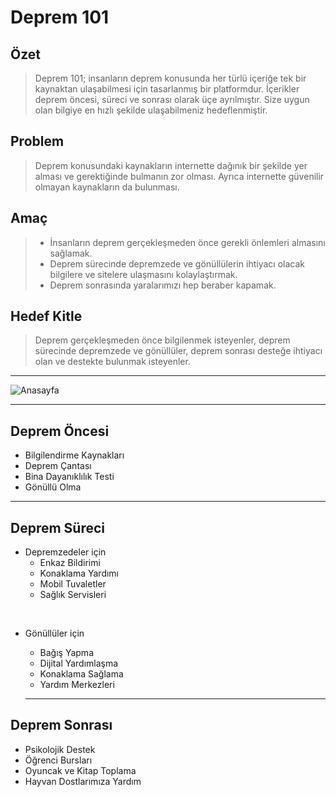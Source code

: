 # Deprem 101

## Özet
>Deprem 101; insanların deprem konusunda her türlü içeriğe tek bir kaynaktan ulaşabilmesi için tasarlanmış bir platformdur. İçerikler deprem öncesi, süreci ve sonrası olarak üçe ayrılmıştır. Size uygun olan bilgiye en hızlı şekilde ulaşabilmeniz hedeflenmiştir.

## Problem
>Deprem konusundaki kaynakların internette dağınık bir şekilde yer alması ve gerektiğinde bulmanın zor olması. Ayrıca internette güvenilir olmayan kaynakların da bulunması. 

## Amaç
>* İnsanların deprem gerçekleşmeden önce gerekli önlemleri almasını sağlamak.
>* Deprem sürecinde depremzede ve gönüllülerin ihtiyacı olacak bilgilere ve sitelere ulaşmasını kolaylaştırmak.
>* Deprem sonrasında yaralarımızı hep beraber kapamak.

## Hedef Kitle
>Deprem gerçekleşmeden önce bilgilenmek isteyenler, deprem sürecinde depremzede ve gönüllüler, deprem sonrası desteğe ihtiyacı olan ve destekte bulunmak isteyenler.

***

![Anasayfa](proje/gorsel/anasayfa-ss.png)

***

## Deprem Öncesi
- Bilgilendirme Kaynakları
- Deprem Çantası
- Bina Dayanıklılık Testi
- Gönüllü Olma

***

## Deprem Süreci
- Depremzedeler için
  - Enkaz Bildirimi
  - Konaklama Yardımı
  - Mobil Tuvaletler
  - Sağlık Servisleri
  
&nbsp;

- Gönüllüler için
  - Bağış Yapma
  - Dijital Yardımlaşma
  - Konaklama Sağlama
  - Yardım Merkezleri

  ***

## Deprem Sonrası
- Psikolojik Destek
- Öğrenci Bursları
- Oyuncak ve Kitap Toplama
- Hayvan Dostlarımıza Yardım